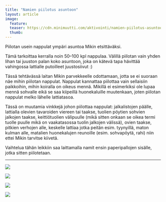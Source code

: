 ```yaml
---
title: "Namien piilotus asuntoon"
layout: article
image:
  feature:
  teaser: https://cdn.minimuutti.com/aktivointi/namien-piilotus-asuntoon/DSC30804-245px.jpg
  thumb:
---
```


Piilotan usein nappulat ympäri asuntoa Mikin etsittäväksi.

Tämä tarkoittaa kerralla noin 50–100 kpl nappulaa. Välillä piilotan vain yhden lihan tai juuston palan koko asuntoon, joka on kätevä tapa hävittää vahingossa lattialle putoilleet juustosiivut :)

Tässä tehtävässä laitan Mikin parvekkeelle odottamaan, jotta se ei suoraan näe mihin piilotan nappulat. Nappulat kannattaa piilottaa vain sellaisiin paikkoihin, mihin koiralla on oikeus mennä. Mikillä ei esimerkiksi ole lupaa mennä sohvalle eikä se saa kiipeillä huonekaluille muutenkaan, joten piilotan nappulat melko lähelle lattiatasoa.

Tässä on muutamia vinkkejä johon piilottaa nappulat: jalkalistojen päälle, lattialla olevien tavaroiden viereen tai taakse, tuolien pöytien sohvien jalkojen taakse, keittiötuolien välipuulle (mikä sitten onkaan se oikea termi tuolle puulle mikä on vaakatasossa tuolin jalkojen välissä), ovien taakse, pitkien verhojen alle, keskelle lattiaa jotka peitän esim. tyynyillä, maton kulman alle, matalien huonekalujen reunoille (esim. sohvapöytä, rahi) niin ettei Mikin tarvitse kiivetä.

Vaihtelua tähän leikkiin saa laittamalla namit ensin paperipallojen sisälle, jotka sitten piilotetaan.

---

![](https://cdn.minimuutti.com/aktivointi/namien-piilotus-asuntoon/DSC30802-800px.jpg)

![](https://cdn.minimuutti.com/aktivointi/namien-piilotus-asuntoon/DSC30814-800px.jpg)

![](https://cdn.minimuutti.com/aktivointi/namien-piilotus-asuntoon/DSC30810-800px.jpg)

![](https://cdn.minimuutti.com/aktivointi/namien-piilotus-asuntoon/DSC30804-800px.jpg)

